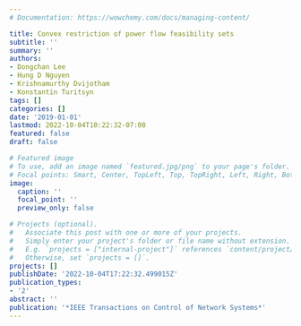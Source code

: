 ```yaml
---
# Documentation: https://wowchemy.com/docs/managing-content/

title: Convex restriction of power flow feasibility sets
subtitle: ''
summary: ''
authors:
- Dongchan Lee
- Hung D Nguyen
- Krishnamurthy Dvijotham
- Konstantin Turitsyn
tags: []
categories: []
date: '2019-01-01'
lastmod: 2022-10-04T10:22:32-07:00
featured: false
draft: false

# Featured image
# To use, add an image named `featured.jpg/png` to your page's folder.
# Focal points: Smart, Center, TopLeft, Top, TopRight, Left, Right, BottomLeft, Bottom, BottomRight.
image:
  caption: ''
  focal_point: ''
  preview_only: false

# Projects (optional).
#   Associate this post with one or more of your projects.
#   Simply enter your project's folder or file name without extension.
#   E.g. `projects = ["internal-project"]` references `content/project/deep-learning/index.md`.
#   Otherwise, set `projects = []`.
projects: []
publishDate: '2022-10-04T17:22:32.499015Z'
publication_types:
- '2'
abstract: ''
publication: '*IEEE Transactions on Control of Network Systems*'
---
```

